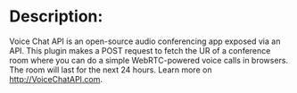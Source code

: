 # Description: 
Voice Chat API is an open-source audio conferencing app exposed via an API. This plugin makes a POST request to fetch the UR of a conference room where you can do a simple WebRTC-powered voice calls in browsers. The room will last for the next 24 hours. Learn more on http://VoiceChatAPI.com.